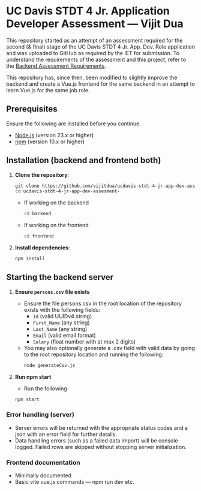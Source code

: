 # UC Davis STDT 4 Jr. Application Developer Assessment — Vijit Dua

This repository started as an attempt of an assessment required for the second (& final) stage of the UC Davis STDT 4
Jr. App. Dev. Role application and was uploaded
to GitHub as required by the IET for submission. To understand the requirements of the assessment and this project,
refer to the [Backend Assessment Requirements](./backend/assessment-requirements.pdf).

This repository has, since then, been modified to slightly improve the backend and create a Vue.js frontend for the same
backend in an attempt to learn Vue.js for the same job role.

## Prerequisites

Ensure the following are installed before you continue.

- [Node.js](https://nodejs.org/en/) (version 23.x or higher)
- [npm](https://www.npmjs.com/get-npm) (version 10.x or higher)

## Installation (backend and frontend both)

1. **Clone the repository**:
   ```bash
   git clone https://github.com/vijitdua/ucdavis-stdt-4-jr-app-dev-assesment-
   cd ucdavis-stdt-4-jr-app-dev-assesment-
   ```
   
   - If working on the backend
      ```bash
      cd backend
      ```
     
   - If working on the frontend
       ```bash
      cd frontend
      ```
   
2. **Install dependencies**:
   ```bash
   npm install
   ```

## Starting the backend server

1. **Ensure `persons.csv` file exists**

    - Ensure the file persons.csv in the root location of the repository exists with the following fields:
        - `Id` (valid UUIDv4 string)
        - `First_Name` (any string)
        - `Last_Name` (any string)
        - `Email` (valid email format)
        - `Salary` (float number with at max 2 digits)
    - You may also optionally generate a .csv field with valid data by going to the root repository location and running
      the following:
        ```bash
        node generateCsv.js
        ```

2. **Run npm start**

    - Run the following
    ```bash
    npm start
    ```

### Error handling (server)

- Server errors will be returned with the appropriate status codes and a json with an error field for further details.
- Data handling errors (such as a failed data import) will be console logged. Failed rows are skipped without stopping
  server initialization.

### Frontend documentation
- Minimally documented
- Basic vite vue.js commands — npm run dev etc.
